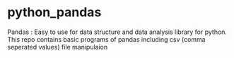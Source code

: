 # python_pandas
Pandas : Easy to use for data structure and data analysis library for python. This repo contains basic programs of pandas including csv (comma seperated values) file manipulaion
